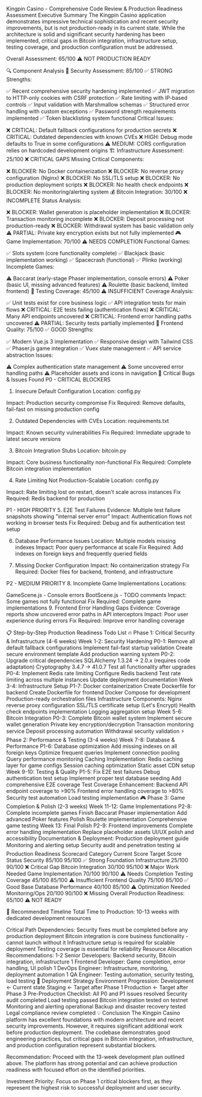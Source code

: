  Kingpin Casino - Comprehensive Code Review & Production Readiness Assessment
Executive Summary
The Kingpin Casino application demonstrates impressive technical sophistication and recent security improvements, but is not production-ready in its current state. While the architecture is solid and significant security hardening has been implemented, critical gaps in Bitcoin integration, infrastructure setup, testing coverage, and production configuration must be addressed.

Overall Assessment: 65/100 ⚠️ NOT PRODUCTION READY

🔍 Component Analysis
🔐 Security Assessment: 85/100 ✅ STRONG
Strengths:

✅ Recent comprehensive security hardening implemented
✅ JWT migration to HTTP-only cookies with CSRF protection
✅ Rate limiting with IP-based controls
✅ Input validation with Marshmallow schemas
✅ Structured error handling with custom exceptions
✅ Password strength requirements implemented
✅ Token blacklisting system functional
Critical Issues:

❌ CRITICAL: Default fallback configurations for production secrets
❌ CRITICAL: Outdated dependencies with known CVEs
❌ HIGH: Debug mode defaults to True in some configurations
⚠️ MEDIUM: CORS configuration relies on hardcoded development origins
🏗️ Infrastructure Assessment: 25/100 ❌ CRITICAL GAPS
Missing Critical Components:

❌ BLOCKER: No Docker containerization
❌ BLOCKER: No reverse proxy configuration (Nginx)
❌ BLOCKER: No SSL/TLS setup
❌ BLOCKER: No production deployment scripts
❌ BLOCKER: No health check endpoints
❌ BLOCKER: No monitoring/alerting system
💰 Bitcoin Integration: 30/100 ❌ INCOMPLETE
Status Analysis:

❌ BLOCKER: Wallet generation is placeholder implementation
❌ BLOCKER: Transaction monitoring incomplete
❌ BLOCKER: Deposit processing not production-ready
❌ BLOCKER: Withdrawal system has basic validation only
⚠️ PARTIAL: Private key encryption exists but not fully implemented
🎮 Game Implementation: 70/100 ⚠️ NEEDS COMPLETION
Functional Games:

✅ Slots system (core functionality complete)
✅ Blackjack (basic implementation working)
✅ Spacecrash (functional)
✅ Plinko (working)
Incomplete Games:

⚠️ Baccarat (early-stage Phaser implementation, console errors)
⚠️ Poker (basic UI, missing advanced features)
⚠️ Roulette (basic backend, limited frontend)
🧪 Testing Coverage: 45/100 ⚠️ INSUFFICIENT
Coverage Analysis:

✅ Unit tests exist for core business logic
✅ API integration tests for main flows
❌ CRITICAL: E2E tests failing (authentication flows)
❌ CRITICAL: Many API endpoints uncovered
❌ CRITICAL: Frontend error handling paths uncovered
⚠️ PARTIAL: Security tests partially implemented
🎨 Frontend Quality: 75/100 ✅ GOOD
Strengths:

✅ Modern Vue.js 3 implementation
✅ Responsive design with Tailwind CSS
✅ Phaser.js game integration
✅ Vuex state management
✅ API service abstraction
Issues:

⚠️ Complex authentication state management
⚠️ Some uncovered error handling paths
⚠️ Placeholder assets and icons in navigation
🚨 Critical Bugs & Issues Found
P0 - CRITICAL BLOCKERS
1. Insecure Default Configuration
Location: config.py

Impact: Production security compromise Fix Required: Remove defaults, fail-fast on missing production config

2. Outdated Dependencies with CVEs
Location: requirements.txt

Impact: Known security vulnerabilities Fix Required: Immediate upgrade to latest secure versions

3. Bitcoin Integration Stubs
Location: bitcoin.py

Impact: Core business functionality non-functional Fix Required: Complete Bitcoin integration implementation

4. Rate Limiting Not Production-Scalable
Location: config.py

Impact: Rate limiting lost on restart, doesn't scale across instances Fix Required: Redis backend for production

P1 - HIGH PRIORITY
5. E2E Test Failures
Evidence: Multiple test failure snapshots showing "internal server error" Impact: Authentication flows not working in browser tests Fix Required: Debug and fix authentication test setup

6. Database Performance Issues
Location: Multiple models missing indexes Impact: Poor query performance at scale Fix Required: Add indexes on foreign keys and frequently queried fields

7. Missing Docker Configuration
Impact: No containerization strategy Fix Required: Docker files for backend, frontend, and infrastructure

P2 - MEDIUM PRIORITY
8. Incomplete Game Implementations
Locations:

GameScene.js - Console errors
BootScene.js - TODO comments Impact: Some games not fully functional Fix Required: Complete game implementations
9. Frontend Error Handling Gaps
Evidence: Coverage reports show uncovered error paths in API interceptors Impact: Poor user experience during errors Fix Required: Improve error handling coverage

📋 Step-by-Step Production Readiness Todo List
🔥 Phase 1: Critical Security & Infrastructure (4-6 weeks)
Week 1-2: Security Hardening
P0-1: Remove all default fallback configurations
Implement fail-fast startup validation
Create secure environment template
Add production warning system
P0-2: Upgrade critical dependencies
SQLAlchemy 1.3.24 → 2.0.x (requires code adaptation)
Cryptography 3.4.7 → 41.0.7
Test all functionality after upgrades
P0-4: Implement Redis rate limiting
Configure Redis backend
Test rate limiting across multiple instances
Update deployment documentation
Week 3-4: Infrastructure Setup
P1-7: Docker containerization
Create Dockerfile for backend
Create Dockerfile for frontend
Docker Compose for development
Production-ready orchestration files
Infrastructure Components:
Nginx reverse proxy configuration
SSL/TLS certificate setup (Let's Encrypt)
Health check endpoints implementation
Logging aggregation setup
Week 5-6: Bitcoin Integration
P0-3: Complete Bitcoin wallet system
Implement secure wallet generation
Private key encryption/decryption
Transaction monitoring service
Deposit processing automation
Withdrawal security validation
⚡ Phase 2: Performance & Testing (3-4 weeks)
Week 7-8: Database & Performance
P1-6: Database optimization
Add missing indexes on all foreign keys
Optimize frequent queries
Implement connection pooling
Query performance monitoring
Caching Implementation:
Redis caching layer for game configs
Session caching optimization
Static asset CDN setup
Week 9-10: Testing & Quality
P1-5: Fix E2E test failures
Debug authentication test setup
Implement proper test database seeding
Add comprehensive E2E coverage
Test Coverage Enhancement:
Backend API endpoint coverage to >90%
Frontend error handling coverage to >80%
Security test automation
Load testing implementation
🎮 Phase 3: Game Completion & Polish (2-3 weeks)
Week 11-12: Game Implementations
P2-8: Complete incomplete games
Finish Baccarat Phaser implementation
Add advanced Poker features
Polish Roulette implementation
Comprehensive game testing
Week 13: Final Polish
P2-9: Frontend improvements
Complete error handling implementation
Replace placeholder assets
UI/UX polish and accessibility
Documentation & Deployment:
Production deployment guide
Monitoring and alerting setup
Security audit and penetration testing
📊 Production Readiness Scorecard
Category	Current Score	Target Score	Status
Security	85/100	95/100	✅ Strong Foundation
Infrastructure	25/100	90/100	❌ Critical Gap
Bitcoin Integration	30/100	95/100	❌ Major Work Needed
Game Implementation	70/100	90/100	⚠️ Needs Completion
Testing Coverage	45/100	85/100	⚠️ Insufficient
Frontend Quality	75/100	85/100	✅ Good Base
Database Performance	40/100	85/100	⚠️ Optimization Needed
Monitoring/Ops	20/100	90/100	❌ Missing
Overall Production Readiness: 65/100 ⚠️ NOT READY

🎯 Recommended Timeline
Total Time to Production: 10-13 weeks with dedicated development resources

Critical Path Dependencies:
Security fixes must be completed before any production deployment
Bitcoin integration is core business functionality - cannot launch without it
Infrastructure setup is required for scalable deployment
Testing coverage is essential for reliability
Resource Allocation Recommendations:
1-2 Senior Developers: Backend security, Bitcoin integration, infrastructure
1 Frontend Developer: Game completion, error handling, UI polish
1 DevOps Engineer: Infrastructure, monitoring, deployment automation
1 QA Engineer: Testing automation, security testing, load testing
🚀 Deployment Strategy
Environment Progression:
Development ← Current state
Staging ← Target after Phase 1
Production ← Target after Phase 3
Pre-Production Checklist:
All P0 and P1 issues resolved
Security audit completed
Load testing passed
Bitcoin integration tested on testnet
Monitoring and alerting operational
Backup and disaster recovery tested
Legal compliance review completed
💡 Conclusion
The Kingpin Casino platform has excellent foundations with modern architecture and recent security improvements. However, it requires significant additional work before production deployment. The codebase demonstrates good engineering practices, but critical gaps in Bitcoin integration, infrastructure, and production configuration represent substantial blockers.

Recommendation: Proceed with the 13-week development plan outlined above. The platform has strong potential and can achieve production readiness with focused effort on the identified priorities.

Investment Priority: Focus on Phase 1 critical blockers first, as they represent the highest risk to successful deployment and user security.